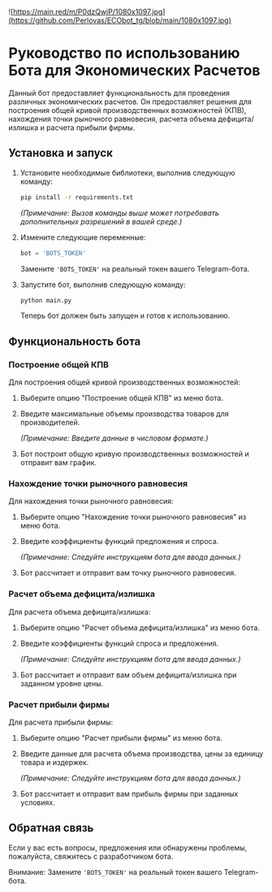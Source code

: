 
![https://main.red/m/P0dzQwjP/1080x1097.jpg](https://github.com/Perlovas/ECObot_tg/blob/main/1080x1097.jpg)

# Руководство по использованию Бота для Экономических Расчетов

Данный бот предоставляет функциональность для проведения различных экономических расчетов. Он предоставляет решения для построения общей кривой производственных возможностей (КПВ), нахождения точки рыночного равновесия, расчета объема дефицита/излишка и расчета прибыли фирмы.

## Установка и запуск

1. Установите необходимые библиотеки, выполнив следующую команду:

   ```bash
   pip install -r requirements.txt
   ```

   *(Примечание: Вызов команды выше может потребовать дополнительных разрешений в вашей среде.)*

2. Измените следующие переменные:

   ```python
   bot = 'BOTS_TOKEN'
   ```

   Замените `'BOTS_TOKEN'` на реальный токен вашего Telegram-бота.

3. Запустите бот, выполнив следующую команду:

   ```bash
   python main.py
   ```

   Теперь бот должен быть запущен и готов к использованию.

## Функциональность бота

### Построение общей КПВ

Для построения общей кривой производственных возможностей:

1. Выберите опцию "Построение общей КПВ" из меню бота.
2. Введите максимальные объемы производства товаров для производителей.

   *(Примечание: Введите данные в числовом формате.)*

3. Бот построит общую кривую производственных возможностей и отправит вам график.

### Нахождение точки рыночного равновесия

Для нахождения точки рыночного равновесия:

1. Выберите опцию "Нахождение точки рыночного равновесия" из меню бота.
2. Введите коэффициенты функций предложения и спроса.

   *(Примечание: Следуйте инструкциям бота для ввода данных.)*

3. Бот рассчитает и отправит вам точку рыночного равновесия.

### Расчет объема дефицита/излишка

Для расчета объема дефицита/излишка:

1. Выберите опцию "Расчет объема дефицита/излишка" из меню бота.
2. Введите коэффициенты функций спроса и предложения.

   *(Примечание: Следуйте инструкциям бота для ввода данных.)*

3. Бот рассчитает и отправит вам объем дефицита/излишка при заданном уровне цены.

### Расчет прибыли фирмы

Для расчета прибыли фирмы:

1. Выберите опцию "Расчет прибыли фирмы" из меню бота.
2. Введите данные для расчета объема производства, цены за единицу товара и издержек.

   *(Примечание: Следуйте инструкциям бота для ввода данных.)*

3. Бот рассчитает и отправит вам прибыль фирмы при заданных условиях.

## Обратная связь

Если у вас есть вопросы, предложения или обнаружены проблемы, пожалуйста, свяжитесь с разработчиком бота.



Внимание: Замените `'BOTS_TOKEN'` на реальный токен вашего Telegram-бота.
